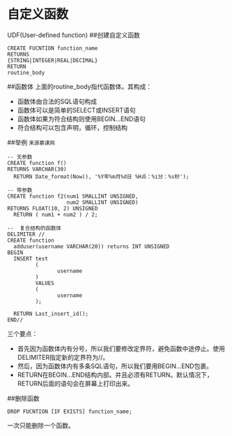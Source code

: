 自定义函数
===========
UDF(User-defined function)
##创建自定义函数
```mysql
CREATE FUCNTION function_name
RETURNS
{STRING|INTEGER|REAL|DECIMAL}
RETURN
routine_body
```
##函数体
上面的routine_body指代函数体。其构成：  
* 函数体由合法的SQL语句构成
* 函数体可以是简单的SELECT或INSERT语句
* 函数体如果为符合结构则使用BEGIN...END语句
* 符合结构可以包含声明，循环，控制结构

##举例
`来源慕课网`
```mysql
-- 无参数
CREATE function f() 
RETURNS VARCHAR(30) 
  RETURN Date_format(Now(), '%Y年%m月%d日 %H点：%i分：%s秒'); 
```
```mysql
-- 带参数
CREATE function f2(num1 SMALLINT UNSIGNED, 
                   num2 SMALLINT UNSIGNED) 
RETURNS FLOAT(10, 2) UNSIGNED 
  RETURN ( num1 + num2 ) / 2; 
```
```
--  复合结构的函数体
DELIMITER //
CREATE function 
  adduser(username VARCHAR(20)) returns INT UNSIGNED 
BEGIN
  INSERT test 
         ( 
                username 
         ) 
         VALUES 
         ( 
                username 
         ); 
   
  RETURN Last_insert_id(); 
END//
```
三个要点：
* 首先因为函数体内有分号，所以我们要修改定界符，避免函数中途停止。使用DELIMITER指定新的定界符为//。
* 然后，因为函数体内有多条SQL语句，所以我们要用BEGIN...END包裹。
* RETURN在BEGIN...END结构内部。并且必须有RETURN。默认情况下，RETURN后面的语句会在屏幕上打印出来。

##删除函数
```mysql
DROP FUCNTION [IF EXISTS] function_name;
```
一次只能删除一个函数。
